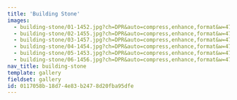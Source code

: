 ```yaml
---
title: 'Building Stone'
images:
  - building-stone/01-1452.jpg?ch=DPR&auto=compress,enhance,format&w=475&h=300
  - building-stone/02-1455.jpg?ch=DPR&auto=compress,enhance,format&w=475&h=300
  - building-stone/03-1457.jpg?ch=DPR&auto=compress,enhance,format&w=475&h=300
  - building-stone/04-1454.jpg?ch=DPR&auto=compress,enhance,format&w=475&h=300
  - building-stone/05-1453.jpg?ch=DPR&auto=compress,enhance,format&w=475&h=300
  - building-stone/06-1456.jpg?ch=DPR&auto=compress,enhance,format&w=475&h=300
nav_title: building-stone
template: gallery
fieldset: gallery
id: 0117058b-18d7-4e83-b247-8d20fba95dfe
---
```


